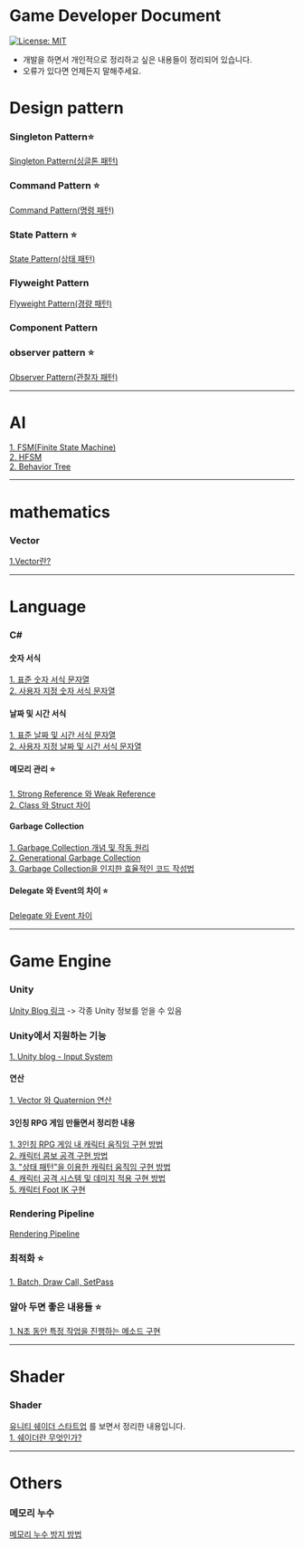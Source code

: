 Game Developer Document
========================
[![License: MIT](https://img.shields.io/badge/License-MIT-yellow.svg)](https://opensource.org/licenses/MIT)
* 개발을 하면서 개인적으로 정리하고 싶은 내용들이 정리되어 있습니다.
* 오류가 있다면 언제든지 말해주세요.

Design pattern
===
### Singleton Pattern⭐
[Singleton Pattern(싱글톤 패턴)](https://github.com/LeeKangW/Game_Developer_Document/blob/main/Design%20Pattern/Singleton%20Pattern.md)

### Command Pattern ⭐
[Command Pattern(명령 패턴)](https://github.com/LeeKangW/Game_Developer_Document/blob/main/Design%20Pattern/Command%20Pattern.md)   
### State Pattern ⭐
[State Pattern(상태 패턴)](https://github.com/LeeKangW/Game_Developer_Document/blob/main/Design%20Pattern/State_Pattern.md)   
### Flyweight Pattern
[Flyweight Pattern(경량 패턴)](https://github.com/LeeKangW/Game_Developer_Document/blob/main/Design%20Pattern/Flyweight%20Pattern.md)
### Component Pattern

### observer pattern ⭐
[Observer Pattern(관찰자 패턴)](https://github.com/LeeKangW/Game_Developer_Document/blob/main/Design%20Pattern/Observer%20Pattern.md)   

***
AI
===
[1. FSM(Finite State Machine)](AI/FSM.md)   
[2. HFSM](AI/HFSM.md)   
[2. Behavior Tree](AI/Behavior_Tree.md)   

***
mathematics
===
### Vector  
[1.Vector란?](/Vector/What-is-a-Vector.md)  



***
Language
===
### C#
#### 숫자 서식
[1. 표준 숫자 서식 문자열](https://docs.microsoft.com/ko-kr/dotnet/standard/base-types/standard-numeric-format-strings)  
[2. 사용자 지정 숫자 서식 문자열](https://github.com/LeeKangW/Game_Developer_Document/blob/main/C%23/%EC%82%AC%EC%9A%A9%EC%9E%90-%EC%A7%80%EC%A0%95-%EC%88%AB%EC%9E%90-%EC%84%9C%EC%8B%9D.md)

#### 날짜 및 시간 서식
[1. 표준 날짜 및 시간 서식 문자열](https://docs.microsoft.com/ko-kr/dotnet/standard/base-types/standard-date-and-time-format-strings)  
[2. 사용자 지정 날짜 및 시간 서식 문자열](https://docs.microsoft.com/ko-kr/dotnet/standard/base-types/custom-date-and-time-format-strings)

#### 메모리 관리 ⭐
[1. Strong Reference 와 Weak Reference](https://github.com/LeeKangW/Game_Developer_Document/blob/main/C%23/Strong_Reference_%EC%99%80_Weak_Reference.md)   
[2. Class 와 Struct 차이](https://github.com/LeeKangW/Game_Developer_Document/blob/main/C%23/Class%20%EC%99%80%20Struct%20%EC%B0%A8%EC%9D%B4.md)

#### Garbage Collection
[1. Garbage Collection 개념 및 작동 원리](https://github.com/LeeKangW/Game_Developer_Document/blob/main/C%23/Garbage%20Collection.md)   
[2. Generational Garbage Collection](https://github.com/LeeKangW/Game_Developer_Document/blob/main/C%23/Generational%20%20Garbage%20Collection.md)   
[3. Garbage Collection을 인지한 효율적인 코드 작성법](https://github.com/LeeKangW/Game_Developer_Document/blob/main/C%23/Garbage%20Collection%EC%9D%84%20%EC%9D%B8%EC%A7%80%ED%95%9C%20%ED%9A%A8%EC%9C%A8%EC%A0%81%EC%9D%B8%20%EC%BD%94%EB%93%9C%20%EC%9E%91%EC%84%B1%EB%B2%95.md)

#### Delegate 와 Event의 차이 ⭐
[Delegate 와 Event 차이](https://github.com/LeeKangW/Game_Developer_Document/blob/main/C%23/Event%20%EC%99%80%20Delegate%20%EC%B0%A8%EC%9D%B4.md)


***
Game Engine
===
### Unity
[Unity Blog 링크](https://blog.unity.com/kr) -> 각종 Unity 정보를 얻을 수 있음

### Unity에서 지원하는 기능
[1. Unity blog - Input System](https://blog.unity.com/kr/technology/introducing-the-new-input-system)

#### 연산
[1. Vector 와 Quaternion 연산](/Unity/Vector-와-Quaternion의-연산.md) 

#### 3인칭 RPG 게임 만들면서 정리한 내용
[1. 3인칭 RPG 게임 내 캐릭터 움직임 구현 방법](https://github.com/LeeKangW/Game_Developer_Document/blob/main/Unity/RPG%20%EA%B0%9C%EB%B0%9C/3%EC%9D%B8%EC%B9%AD%20%EC%BA%90%EB%A6%AD%ED%84%B0%20%EC%9B%80%EC%A7%81%EC%9E%84%EC%97%90%20%EB%8C%80%ED%95%9C%20%EC%A0%95%EB%A6%AC.md)  
[2. 캐릭터 콤보 공격 구현 방법](https://github.com/LeeKangW/Game_Developer_Document/blob/main/Unity/RPG%20%EA%B0%9C%EB%B0%9C/%EC%BA%90%EB%A6%AD%ED%84%B0%20%EC%BD%A4%EB%B3%B4%20%EA%B3%B5%EA%B2%A9%20%EA%B5%AC%ED%98%84%20%EB%B0%A9%EB%B2%95.md)   
[3. "상태 패턴"을 이용한 캐릭터 움직임 구현 방법](https://github.com/LeeKangW/Game_Developer_Document/blob/main/Unity/RPG%20%EA%B0%9C%EB%B0%9C/%22%EC%83%81%ED%83%9C%20%ED%8C%A8%ED%84%B4%22%EC%9D%84%20%EC%9D%B4%EC%9A%A9%ED%95%9C%20%EC%BA%90%EB%A6%AD%ED%84%B0%20%EC%9B%80%EC%A7%81%EC%9E%84%20%EA%B5%AC%ED%98%84.md)   
[4. 캐릭터 공격 시스템 및 데미지 적용 구현 방법](https://github.com/LeeKangW/Game_Developer_Document/blob/main/Unity/RPG%20%EA%B0%9C%EB%B0%9C/%EA%B3%B5%EA%B2%A9%20%ED%8C%90%EC%A0%95%20%EB%B0%8F%20%EB%8D%B0%EB%AF%B8%EC%A7%80%20%EC%8B%9C%EC%8A%A4%ED%85%9C%20%EA%B0%9C%EB%B0%9C.md)   
[5. 캐릭터 Foot IK 구현](https://github.com/LeeKangW/Game_Developer_Document/blob/main/Unity/RPG%20%EA%B0%9C%EB%B0%9C/%EC%BA%90%EB%A6%AD%ED%84%B0%20Foot%20IK%20%EC%A0%81%EC%9A%A9%ED%95%98%EA%B8%B0.md)   

### Rendering Pipeline
[Rendering Pipeline](https://github.com/LeeKangW/Game_Developer_Document/blob/main/Unity/Rendering%20Pipeline.md)

### 최적화 ⭐
[1. Batch, Draw Call, SetPass](https://github.com/LeeKangW/Game_Developer_Document/blob/main/Unity/Batch,%20Draw%20Call,%20SetPass.md)

### 알아 두면 좋은 내용들 ⭐
[1. N초 동안 특정 작업을 진행하는 메소드 구현](https://github.com/LeeKangW/Game_Developer_Document/blob/main/Unity/N%EC%B4%88%20%EB%8F%99%EC%95%88%20%ED%8A%B9%EC%A0%95%20%EC%9E%91%EC%97%85%EC%9D%84%20%ED%95%98%EB%8A%94%20%EA%B8%B0%EB%8A%A5%20%EB%A7%8C%EB%93%9C%EB%8A%94%20%EB%B2%95.md)   

***
Shader
===
### Shader   
[유니티 쉐이더 스타트업](https://vielbooks.com/234) 를 보면서 정리한 내용입니다.   
[1. 쉐이더란 무엇인가?](https://github.com/LeeKangW/Game_Developer_Document/blob/main/Shader/%EC%89%90%EC%9D%B4%EB%8D%94%EB%9E%80%20%EB%AC%B4%EC%97%87%EC%9D%B8%EA%B0%80%3F.md)<br/>
***
Others
===
### 메모리 누수
[메모리 누수 방지 방법](https://github.com/LeeKangW/Game_Developer_Document/blob/main/Unity/%EB%A9%94%EB%AA%A8%EB%A6%AC%20%EB%88%84%EC%88%98%20%EB%B0%A9%EC%A7%80%EB%B2%95.md)

